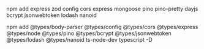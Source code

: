 npm add express zod config cors express mongoose pino pino-pretty dayjs bcrypt jsonwebtoken lodash nanoid

npm add @types/body-parser @types/config @types/cors @types/express @types/node @types/pino @types/bcrypt @types/jsonwebtoken @types/lodash @types/nanoid ts-node-dev typescript -D